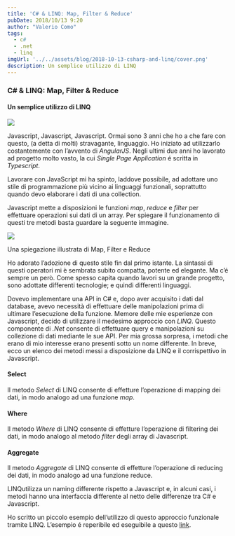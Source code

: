 ```yaml
---
title: 'C# & LINQ: Map, Filter & Reduce'
pubDate: 2018/10/13 9:20
author: "Valerio Como"
tags:
  - c#
  - .net
  - linq
imgUrl: '../../assets/blog/2018-10-13-csharp-and-linq/cover.png'
description: Un semplice utilizzo di LINQ
---
```


### C# & LINQ: Map, Filter & Reduce

#### Un semplice utilizzo di LINQ

![](https://cdn-images-1.medium.com/max/800/1*DGHi4uqcInARX4FGPK5ngg.png)

Javascript, Javascript, Javascript. Ormai sono 3 anni che ho a che fare con questo, (a detta di molti) stravagante, linguaggio. Ho iniziato ad utilizzarlo costantemente con l’avvento di *AngularJS*. Negli ultimi due anni ho lavorato ad progetto molto vasto, la cui *Single Page Application* é scritta in *Typescript*.

Lavorare con JavaScript mi ha spinto, laddove possibile, ad adottare uno stile di programmazione più vicino ai linguaggi funzionali, soprattutto quando devo elaborare i dati di una collection.

Javascript mette a disposizioni le funzioni *map*, *reduce* e *filter* per effettuare operazioni sui dati di un array. Per spiegare il funzionamento di questi tre metodi basta guardare la seguente immagine.

![](https://cdn-images-1.medium.com/max/800/1*eZ_oAUS_Sp1plcmXJB8VPg.jpeg)

Una spiegazione illustrata di Map, Filter e Reduce

Ho adorato l’adozione di questo stile fin dal primo istante. La sintassi di questi operatori mi è sembrata subito compatta, potente ed elegante. Ma c’é sempre un però. Come spesso capita quando lavori su un grande progetto, sono adottate differenti tecnologie; e quindi differenti linguaggi.

Dovevo implementare una API in C# e, dopo aver acquisito i dati dal database, avevo necessità di effettuare delle manipolazioni prima di ultimare l’esecuzione della funzione. Memore delle mie esperienze con Javascript, decido di utilizzare il medesimo approccio con *LINQ*. Questo componente di *.Net* consente di effettuare query e manipolazioni su collezione di dati mediante le sue API. Per mia grossa sorpresa, i metodi che erano di mio interesse erano presenti sotto un nome differente. In breve, ecco un elenco dei metodi messi a disposizione da LINQ e il corrispettivo in Javascript.

#### Select

Il metodo *Select* di LINQ consente di effetture l’operazione di mapping dei dati, in modo analogo ad una funzione *map*.

#### Where

Il metodo *Where* di LINQ consente di effetture l’operazione di filtering dei dati, in modo analogo al metodo *filter* degli array di Javascript.

#### Aggregate

Il metodo *Aggregate* di LINQ consente di effetture l’operazione di reducing dei dati, in modo analogo ad una funzione reduce.

LINQutilizza un naming differente rispetto a Javascript e, in alcuni casi, i metodi hanno una interfaccia differente al netto delle differenze tra C# e Javascript.

Ho scritto un piccolo esempio dell’utilizzo di questo approccio funzionale tramite LINQ. L’esempio é reperibile ed eseguibile a questo [link](https://repl.it/@valeriocomo/mapFilterReduce).